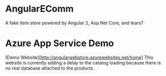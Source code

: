 # AngularEComm
A fake item store powered by Angular 2, Asp.Net Core, and tears?

# Azure App Service Demo
(Demo Website)[http://angularwebstore.azurewebsites.net/home]
This website is currently adding a delay to the catalog loading because there is no real database attached to the products. 

